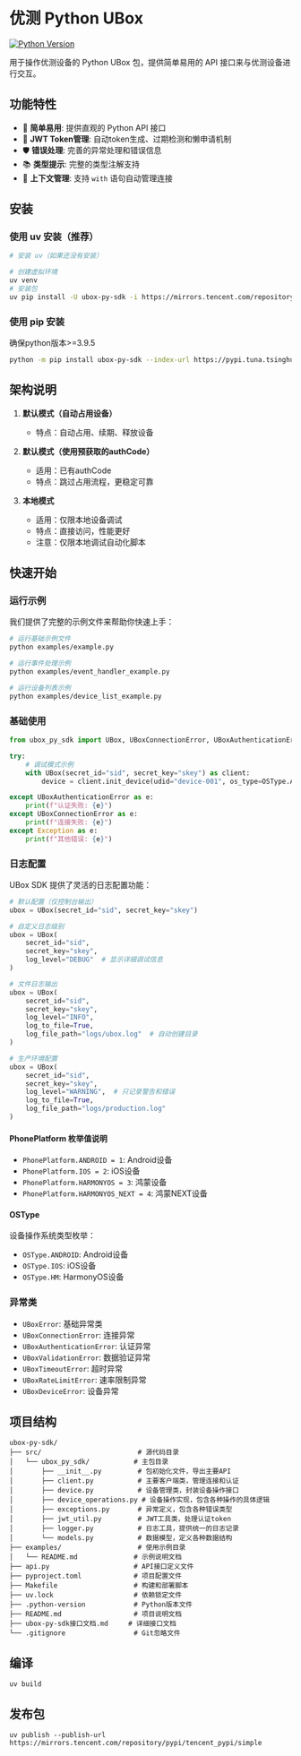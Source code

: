 # 优测 Python UBox

[![Python Version](https://img.shields.io/badge/python-3.9+-blue.svg)](https://www.python.org/downloads/)

用于操作优测设备的 Python UBox 包，提供简单易用的 API 接口来与优测设备进行交互。

## 功能特性

- 🚀 **简单易用**: 提供直观的 Python API 接口
- 🔑 **JWT Token管理**: 自动token生成、过期检测和懒申请机制
- 🛡️ **错误处理**: 完善的异常处理和错误信息
- 📚 **类型提示**: 完整的类型注解支持
- 🔧 **上下文管理**: 支持 `with` 语句自动管理连接

## 安装

### 使用 uv 安装（推荐）

```bash
# 安装 uv（如果还没有安装）

# 创建虚拟环境
uv venv
# 安装包
uv pip install -U ubox-py-sdk -i https://mirrors.tencent.com/repository/pypi/tencent_pypi/simple
```

### 使用 pip 安装
确保python版本>=3.9.5
```bash
python -m pip install ubox-py-sdk --index-url https://pypi.tuna.tsinghua.edu.cn/simple --extra-index-url https://mirrors.tencent.com/repository/pypi/tencent_pypi/simple
```

## 架构说明

1. **默认模式（自动占用设备）**
   - 特点：自动占用、续期、释放设备

2. **默认模式（使用预获取的authCode）**
   - 适用：已有authCode
   - 特点：跳过占用流程，更稳定可靠

3. **本地模式**
   - 适用：仅限本地设备调试
   - 特点：直接访问，性能更好
   - 注意：仅限本地调试自动化脚本

## 快速开始

### 运行示例

我们提供了完整的示例文件来帮助你快速上手：

```bash
# 运行基础示例文件
python examples/example.py

# 运行事件处理示例
python examples/event_handler_example.py

# 运行设备列表示例
python examples/device_list_example.py
```

### 基础使用

```python
from ubox_py_sdk import UBox, UBoxConnectionError, UBoxAuthenticationError, OSType, RunMode

try:
    # 调试模式示例
    with UBox(secret_id="sid", secret_key="skey") as client:
        device = client.init_device(udid="device-001", os_type=OSType.ANDROID)

except UBoxAuthenticationError as e:
    print(f"认证失败: {e}")
except UBoxConnectionError as e:
    print(f"连接失败: {e}")
except Exception as e:
    print(f"其他错误: {e}")
```

### 日志配置

UBox SDK 提供了灵活的日志配置功能：

```python
# 默认配置（仅控制台输出）
ubox = UBox(secret_id="sid", secret_key="skey")

# 自定义日志级别
ubox = UBox(
    secret_id="sid", 
    secret_key="skey",
    log_level="DEBUG"  # 显示详细调试信息
)

# 文件日志输出
ubox = UBox(
    secret_id="sid", 
    secret_key="skey",
    log_level="INFO",
    log_to_file=True,
    log_file_path="logs/ubox.log"  # 自动创建目录
)

# 生产环境配置
ubox = UBox(
    secret_id="sid", 
    secret_key="skey",
    log_level="WARNING",  # 只记录警告和错误
    log_to_file=True,
    log_file_path="logs/production.log"
)
```

#### PhonePlatform 枚举值说明

- `PhonePlatform.ANDROID = 1`: Android设备
- `PhonePlatform.IOS = 2`: iOS设备  
- `PhonePlatform.HARMONYOS = 3`: 鸿蒙设备
- `PhonePlatform.HARMONYOS_NEXT = 4`: 鸿蒙NEXT设备

#### OSType

设备操作系统类型枚举：

- `OSType.ANDROID`: Android设备
- `OSType.IOS`: iOS设备
- `OSType.HM`: HarmonyOS设备

### 异常类

- `UBoxError`: 基础异常类
- `UBoxConnectionError`: 连接异常
- `UBoxAuthenticationError`: 认证异常
- `UBoxValidationError`: 数据验证异常
- `UBoxTimeoutError`: 超时异常
- `UBoxRateLimitError`: 速率限制异常
- `UBoxDeviceError`: 设备异常

## 项目结构

```
ubox-py-sdk/
├── src/                        # 源代码目录
│   └── ubox_py_sdk/           # 主包目录
│       ├── __init__.py         # 包初始化文件，导出主要API
│       ├── client.py           # 主要客户端类，管理连接和认证
│       ├── device.py           # 设备管理类，封装设备操作接口
│       ├── device_operations.py # 设备操作实现，包含各种操作的具体逻辑
│       ├── exceptions.py       # 异常定义，包含各种错误类型
│       ├── jwt_util.py         # JWT工具类，处理认证token
│       ├── logger.py           # 日志工具，提供统一的日志记录
│       └── models.py           # 数据模型，定义各种数据结构
├── examples/                   # 使用示例目录
│   └── README.md              # 示例说明文档
├── api.py                     # API接口定义文件
├── pyproject.toml             # 项目配置文件
├── Makefile                   # 构建和部署脚本
├── uv.lock                    # 依赖锁定文件
├── .python-version            # Python版本文件
├── README.md                  # 项目说明文档
├── ubox-py-sdk接口文档.md     # 详细接口文档
└── .gitignore                 # Git忽略文件
```

## 编译

```shell
uv build
```

## 发布包

```shell
uv publish --publish-url https://mirrors.tencent.com/repository/pypi/tencent_pypi/simple
```